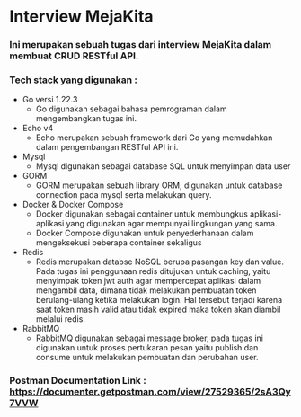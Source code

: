 # Interview MejaKita
### Ini merupakan sebuah tugas dari interview MejaKita dalam membuat CRUD RESTful API.
###  Tech stack yang digunakan :
- Go versi 1.22.3
    - Go digunakan sebagai bahasa pemrograman dalam mengembangkan tugas ini.
- Echo v4
    - Echo merupakan sebuah framework dari Go yang memudahkan dalam pengembangan RESTful API ini.
- Mysql
    - Mysql digunakan sebagai database SQL untuk menyimpan data user
- GORM
    - GORM merupakan sebuah library ORM, digunakan untuk database connection pada mysql serta melakukan query.
- Docker & Docker Compose
    - Docker digunakan sebagai container untuk membungkus aplikasi-aplikasi yang digunakan agar mempunyai lingkungan yang sama.
    - Docker Compose digunakan untuk penyederhanaan dalam mengeksekusi beberapa container sekaligus 
- Redis
    - Redis merupakan databse NoSQL berupa pasangan key dan value. Pada tugas ini penggunaan redis ditujukan untuk caching, yaitu menyimpak token jwt auth agar mempercepat aplikasi dalam mengambil data, dimana tidak melakukan pembuatan token berulang-ulang ketika melakukan login. Hal tersebut terjadi karena saat token masih valid atau tidak expired maka token akan diambil melalui redis.
- RabbitMQ
    - RabbitMQ digunakan sebagai message broker, pada tugas ini digunakan untuk proses pertukaran pesan yaitu publish dan consume untuk melakukan pembuatan dan perubahan user.
  
### Postman Documentation Link : https://documenter.getpostman.com/view/27529365/2sA3Qy7VVW
